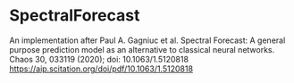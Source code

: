 # SpectralForecast
An implementation after Paul A. Gagniuc et al. Spectral Forecast: A general purpose prediction model as an alternative to classical neural networks. Chaos 30, 033119 (2020); doi: 10.1063/1.5120818 https://aip.scitation.org/doi/pdf/10.1063/1.5120818

